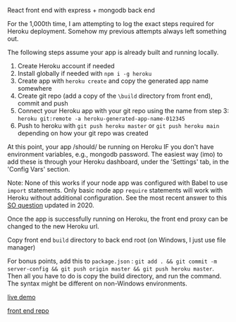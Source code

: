 React front end with express + mongodb back end

For the 1,000th time, I am attempting to log the exact steps required for Heroku deployment. Somehow my previous attempts always left something out.

The following steps assume your app is already built and running locally.

1. Create Heroku account if needed
2. Install globally if needed with `npm i -g heroku`
3. Create app with `heroku create` and copy the generated app name somewhere
4. Create git repo (add a copy of the `\build` directory from front end), commit and push
5. Connect your Heroku app with your git repo using the name from step 3:
   `heroku git:remote -a heroku-generated-app-name-012345`
6. Push to heroku with `git push heroku master` or `git push heroku main` depending on how your git repo was created

At this point, your app /should/ be running on Heroku IF you don't have environment variables, e.g., mongodb password. The easiest way (imo) to add these is through your Heroku dashboard, under the 'Settings' tab, in the 'Config Vars' section.

Note: None of this works if your node app was configured with Babel to use `import` statements. Only basic node app `require` statements will work with Heroku without additional configuration. See the most recent answer to this [SO question](https://stackoverflow.com/questions/36781542/package-json-start-script-babel-node-not-found-on-heroku-deploy/56894885) updated in 2020.

Once the app is successfully running on Heroku, the front end proxy can be changed to the new Heroku url.

Copy front end `build` directory to back end root (on Windows, I just use file manager)

For bonus points, add this to `package.json` : `git add . && git commit -m server-config && git push origin master && git push heroku master`. Then all you have to do is copy the build directory, and run the command. The syntax might be different on non-Windows environments.

[live demo](https://sheltered-scrubland-08732.herokuapp.com/)

[front end repo](https://github.com/I-keep-trying/countries3.1)
